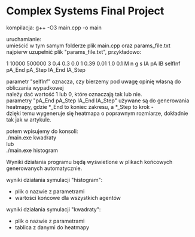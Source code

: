 # Complex Systems Final Project
kompilacja:
g++ -O3 main.cpp -o main

uruchamianie:\
umieścić w tym samym folderze plik main.cpp oraz params_file.txt\
najpierw uzupełnić plik "params_file.txt", przykładowo:

1 10000 500000 3 0.4 0.3 0.0 1 0.39 0.01 1.0 0.1
M n       g    s IA  pA  IB selfInf  pA_End pA_Step IA_End IA_Step

parametr "selfInf" oznacza, czy bierzemy pod uwagę opinię własną do obliczania wypadkowej\
należy dać wartość 1 lub 0, które oznaczają tak lub nie.\
parametry "pA_End pA_Step IA_End IA_Step" używane są do generowania heatmapy, gdzie *_End to koniec zakresu, a *_Step to krok -\
dzięki temu wygeneruje się heatmapa o poprawnym rozmiarze, dokładnie tak jak w artykule.

potem wpisujemy do konsoli:\
./main.exe kwadraty\
lub\
./main.exe histogram

Wyniki działania programu będą wyświetlone w plikach końcowych generowanych automatycznie.

wyniki działania symulacji "histogram":
- plik o nazwie z parametrami
- wartości końcowe dla wszystkich agentów

wyniki działania symulacji "kwadraty":
- plik o nazwie z parametrami
- tablica z danymi do heatmapy
